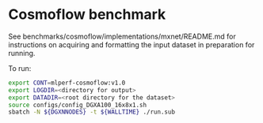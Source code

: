 # Cosmoflow benchmark

See benchmarks/cosmoflow/implementations/mxnet/README.md for instructions on
acquiring and formatting the input dataset in preparation for running.

To run:

```bash
export CONT=mlperf-cosmoflow:v1.0
export LOGDIR=<directory for output>
export DATADIR=<root directory for the dataset>
source configs/config_DGXA100_16x8x1.sh
sbatch -N ${DGXNNODES} -t ${WALLTIME} ./run.sub
```
